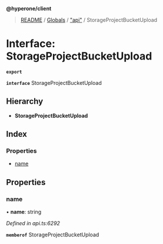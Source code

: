 **@hyperone/client**

> [README](../README.md) / [Globals](../globals.md) / ["api"](../modules/_api_.md) / StorageProjectBucketUpload

# Interface: StorageProjectBucketUpload

**`export`** 

**`interface`** StorageProjectBucketUpload

## Hierarchy

* **StorageProjectBucketUpload**

## Index

### Properties

* [name](_api_.storageprojectbucketupload.md#name)

## Properties

### name

•  **name**: string

*Defined in api.ts:6292*

**`memberof`** StorageProjectBucketUpload
